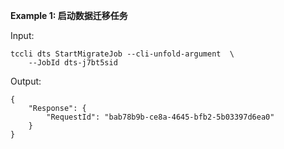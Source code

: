 **Example 1: 启动数据迁移任务**



Input: 

```
tccli dts StartMigrateJob --cli-unfold-argument  \
    --JobId dts-j7bt5sid
```

Output: 
```
{
    "Response": {
        "RequestId": "bab78b9b-ce8a-4645-bfb2-5b03397d6ea0"
    }
}
```

